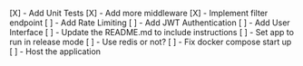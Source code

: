 [X] - Add Unit Tests
[X] - Add more middleware
[X] - Implement filter endpoint
[ ] - Add Rate Limiting
[ ] - Add JWT Authentication
[ ] - Add User Interface
[ ] - Update the README.md to include instructions
[ ] - Set app to run in release mode
[ ] - Use redis or not?
[ ] - Fix docker compose start up
[ ] - Host the application
